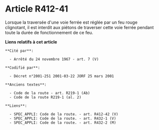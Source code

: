 # Article R412-41

Lorsque la traversée d'une voie ferrée est réglée par un feu rouge clignotant, il est interdit aux piétons de traverser cette
voie ferrée pendant toute la durée de fonctionnement de ce feu.

**Liens relatifs à cet article**

	**Cité par**:

	  - Arrêté du 24 novembre 1967 - art. 7 (V)

	**Codifié par**:

	  - Décret n°2001-251 2001-03-22 JORF 25 mars 2001

	**Anciens textes**:

	  - Code de la route - art. R219-1 (Ab)
	  - Code de la route R219-1 (al. 2)

	**Liens**:

	  - SPEC_APPLI: Code de la route. - art. R412-42 (V)
	  - SPEC_APPLI: Code de la route. - art. R432-1 (V)
	  - SPEC_APPLI: Code de la route. - art. R432-2 (M)
